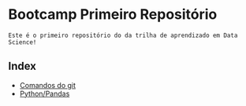 # Bootcamp Primeiro Repositório

    Este é o primeiro repositório do da trilha de aprendizado em Data Science!

## Index

 - [Comandos do git](https://github.com/mcquintao/bootcamp_primeiro_repo/blob/main/comandos_git.md)
 - [Python/Pandas]()